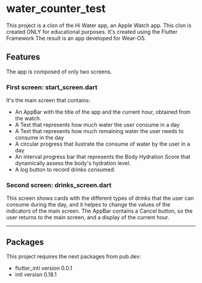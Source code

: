 # water_counter_test

This project is a clon of the Hi Water app, an Apple Watch app.
This clon is created ONLY for educational purposes.
It's created using the Flutter Framework
The result is an app developed for Wear-OS.

## Features
The app is composed of only two screens.

### First screen: start_screen.dart
It's the main screen that contains:
   * An AppBar with the title of the app and the current hour, obtained from the watch.
   * A Text that represents how much water the user consume in a day
   * A Text that represents how much remaining water the user needs to consume in the day
   * A circular progress that ilustrate the consume of water by the user in a day
   * An interval progress bar that represents the Body Hydration Score that dynamically assess the body's hydration level.
   * A log button to record drinks consumed.

### Second screen: drinks_screen.dart
This screen shows cards with the different types of drinks that the user can consume during the day, and it helpes to change the values of the indicators of the main screen.
The AppBar contains a Cancel button, so the user returns to the main screen, and a display of the current hour.

- - - -

## Packages

This project requires the next packages from pub.dev:
 * flutter_intl version 0.0.1
 * intl version 0.18.1
     
    
